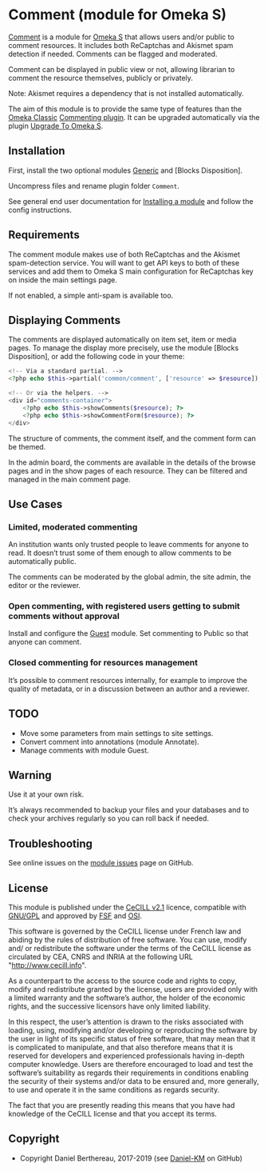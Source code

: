 Comment (module for Omeka S)
============================


[Comment] is a module for [Omeka S] that allows users and/or public to comment
resources. It includes both ReCaptchas and Akismet spam detection if needed.
Comments can be flagged and moderated.

Comment can be displayed in public view or not, allowing librarian to comment
the resource themselves, publicly or privately.

Note: Akismet requires a dependency that is not installed automatically.

The aim of this module is to provide the same type of features than the [Omeka Classic]
[Commenting plugin]. It can be upgraded automatically via the plugin [Upgrade To Omeka S].


Installation
------------

First, install the two optional modules [Generic] and [Blocks Disposition].

Uncompress files and rename plugin folder `Comment`.

See general end user documentation for [Installing a module] and follow the
config instructions.


Requirements
------------

The comment module makes use of both ReCaptchas and the Akismet spam-detection
service. You will want to get API keys to both of these services and add them to
Omeka S main configuration for ReCaptchas key on inside the main settings page.

If not enabled, a simple anti-spam is available too.


Displaying Comments
-------------------

The comments are displayed automatically on item set, item or media pages. To
manage the display more precisely, use the module [Blocks Disposition], or add
the following code in your theme:

```php
<!-- Via a standard partial. -->
<?php echo $this->partial('common/comment', ['resource' => $resource]); ?>

<!-- Or via the helpers. -->
<div id="comments-container">
    <?php echo $this->showComments($resource); ?>
    <?php echo $this->showCommentForm($resource); ?>
</div>
```

The structure of comments, the comment itself, and the comment form can be
themed.

In the admin board, the comments are available in the details of the browse
pages and in the show pages of each resource. They can be filtered and managed
in the main comment page.


Use Cases
---------

### Limited, moderated commenting

An institution wants only trusted people to leave comments for anyone to read.
It doesn’t trust some of them enough to allow comments to be automatically
public.

The comments can be moderated by the global admin, the site admin, the editor or
the reviewer.

### Open commenting, with registered users getting to submit comments without approval

Install and configure the [Guest] module. Set commenting to Public so that
anyone can comment.

### Closed commenting for resources management

It’s possible to comment resources internally, for example to improve the
quality of metadata, or in a discussion between an author and a reviewer.


TODO
----

- Move some parameters from main settings to site settings.
- Convert comment into annotations (module Annotate).
- Manage comments with module Guest.


Warning
-------

Use it at your own risk.

It’s always recommended to backup your files and your databases and to check
your archives regularly so you can roll back if needed.


Troubleshooting
---------------

See online issues on the [module issues] page on GitHub.


License
-------

This module is published under the [CeCILL v2.1] licence, compatible with
[GNU/GPL] and approved by [FSF] and [OSI].

This software is governed by the CeCILL license under French law and abiding by
the rules of distribution of free software. You can use, modify and/ or
redistribute the software under the terms of the CeCILL license as circulated by
CEA, CNRS and INRIA at the following URL "http://www.cecill.info".

As a counterpart to the access to the source code and rights to copy, modify and
redistribute granted by the license, users are provided only with a limited
warranty and the software’s author, the holder of the economic rights, and the
successive licensors have only limited liability.

In this respect, the user’s attention is drawn to the risks associated with
loading, using, modifying and/or developing or reproducing the software by the
user in light of its specific status of free software, that may mean that it is
complicated to manipulate, and that also therefore means that it is reserved for
developers and experienced professionals having in-depth computer knowledge.
Users are therefore encouraged to load and test the software’s suitability as
regards their requirements in conditions enabling the security of their systems
and/or data to be ensured and, more generally, to use and operate it in the same
conditions as regards security.

The fact that you are presently reading this means that you have had knowledge
of the CeCILL license and that you accept its terms.


Copyright
---------

* Copyright Daniel Berthereau, 2017-2019 (see [Daniel-KM] on GitHub)


[Comment]: https://github.com/Daniel-KM/Omeka-S-module-Comment
[Omeka S]: https://omeka.org/s
[Omeka Classic]: https://omeka.org/classic
[Commenting plugin]: https://omeka.org/classic/plugins/Commenting
[Upgrade To Omeka S]: https://github.com/Daniel-KM/Omeka-S-module-UpgradeToOmekaS
[Generic]: https://github.com/Daniel-KM/Omeka-S-module-Generic
[BlocksDisposition]: https://github.com/Daniel-KM/Omeka-S-module-BlocksDisposition
[Installing a module]: http://dev.omeka.org/docs/s/user-manual/modules/#installing-modules
[Guest]: https://github.com/Daniel-KM/Omeka-S-module-Guest
[module issues]: https://github.com/Daniel-KM/Omeka-S-module-Comment/issues
[CeCILL v2.1]: https://www.cecill.info/licences/Licence_CeCILL_V2.1-en.html
[GNU/GPL]: https://www.gnu.org/licenses/gpl-3.0.html
[FSF]: https://www.fsf.org
[OSI]: http://opensource.org
[Daniel-KM]: https://github.com/Daniel-KM "Daniel Berthereau"
